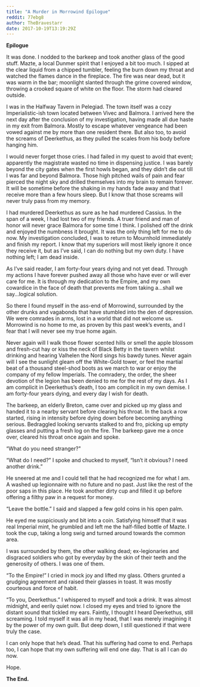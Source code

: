 ```yaml
---
title: "A Murder in Morrowind Epilogue"
reddit: 77ebg8
author: TheBravestarr
date: 2017-10-19T13:19:29Z
---
```


**Epilogue**
	
It was done. I nodded to the barkeep and took another glass of the good stuff. Mazte, a local Dunmer spirit that I enjoyed a bit too much. I sipped at the clear liquid from a chipped tumbler, feeling the burn down my throat and watched the flames dance in the fireplace. The fire was near dead, but it was warm in the bar; moonlight slanted through the grime covered window, throwing a crooked square of white on the floor. The storm had cleared outside.
	
I was in the Halfway Tavern in Pelegiad. The town itself was a cozy Imperialistic-ish town located between Vivec and Balmora. I arrived here the next day after the conclusion of my investigation, having made all due haste in my exit from Balmora. Mostly to escape whatever vengeance had been vowed against me by more than one resident there. But also too, to avoid the screams of Deerkethus, as they pulled the scales from his body before hanging him.
	
I would never forget those cries. I had failed in my quest to avoid that event; apparently the magistrate wasted no time in dispensing justice. I was barely beyond the city gates when the first howls began, and they didn’t die out till I was far and beyond Balmora. Those high pitched wails of pain and fear pierced the night sky and drilled themselves into my brain to remain forever. It will be sometime before the shaking in my hands fade away and that I receive more than a few hours sleep. But I know that those screams will never truly pass from my memory. 

I had murdered Deerkethus as sure as he had murdered Cassius. In the span of a week, I had lost two of my friends. A truer friend and man of honor will never grace Balmora for some time I think. 
I polished off the drink and enjoyed the numbness it brought. It was the only thing left for me to do now. My investigation concluded, I was to return to Mournhold immediately and finish my report. I know that my superiors will most likely ignore it once they receive it, but as I’ve said, I can do nothing but my own duty. I have nothing left; I am dead inside. 

As I’ve said reader, I am forty-four years dying and not yet dead. Through my actions I have forever pushed away all those who have ever or will ever care for me. It is through my dedication to the Empire, and my own cowardice in the face of death that prevents me from taking a…shall we say…logical solution.

So there I found myself in the ass-end of Morrowind, surrounded by the other drunks and vagabonds that have stumbled into the den of depression. We were comrades in arms, lost in a world that did not welcome us. Morrowind is no home to me, as proven by this past week’s events, and I fear that I will never see my true home again. 

Never again will I walk those flower scented hills or smell the apple blossom and fresh-cut hay or kiss the neck of Black Betty in the tavern whilst drinking and hearing Valhelen the Nord sings his bawdy tunes. Never again will I see the sunlight gleam off the White-Gold tower, or feel the martial beat of a thousand steel-shod boots as we march to war or enjoy the company of my fellow Imperials. The comradery, the order, the sheer devotion of the legion has been denied to me for the rest of my days. As I am complicit in Deerkethus’s death, I too am complicit in my own demise. I am forty-four years dying, and every day I wish for death.

The barkeep, an elderly Breton, came over and picked up my glass and handed it to a nearby servant before clearing his throat. In the back a row started, rising in intensity before dying down before becoming anything serious. Bedraggled looking servants stalked to and fro, picking up empty glasses and putting a fresh log on the fire. The barkeep gave me a once over, cleared his throat once again and spoke.

“What do you need stranger?"

“What do I need?” I spoke and chucked to myself, “Isn’t it obvious? I need another drink.”

He sneered at me and I could tell that he had recognized me for what I am. A washed up legionnaire with no future and no past. Just like the rest of the poor saps in this place. He took another dirty cup and filled it up before offering a filthy paw in a request for money. 

“Leave the bottle.” I said and slapped a few gold coins in his open palm.
	
He eyed me suspiciously and bit into a coin. Satisfying himself that it was real Imperial mint, he grumbled and left me the half-filled bottle of Mazte. I took the cup, taking a long swig and turned around towards the common area. 

I was surrounded by them, the other walking dead; ex-legionaries and disgraced soldiers who got by everyday by the skin of their teeth and the generosity of others. I was one of them.
	
“To the Empire!” I cried in mock joy and lifted my glass. Others grunted a grudging agreement and raised their glasses in toast. It was mostly courteous and force of habit.
	
“To you, Deerkethus.” I whispered to myself and took a drink. It was almost midnight, and eerily quiet now. I closed my eyes and tried to ignore the distant sound that tickled my ears. Faintly, I thought I heard Deerkethus, still screaming. I told myself it was all in my head, that I was merely imagining it by the power of my own guilt. But deep down, I still questioned if that were truly the case.
	
I can only hope that he’s dead. That his suffering had come to end. Perhaps too, I can hope that my own suffering will end one day. That is all I can do now. 

Hope.

**The End.**

	


